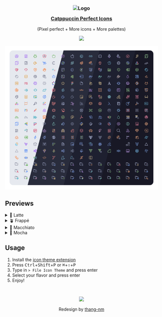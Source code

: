 <h3 align="center">
  <img src="https://raw.githubusercontent.com/thang-nm/Catppuccin-Perfect-Icons/main/logo.png" width="100" alt="Logo"/><br/>
  <img src="https://raw.githubusercontent.com/catppuccin/catppuccin/main/assets/misc/transparent.png" height="30" width="0px"/>
  <a href="https://github.com/thang-nm/Catppuccin-Perfect-Icons">Catppuccin Perfect Icons</a>
  <img src="https://raw.githubusercontent.com/catppuccin/catppuccin/main/assets/misc/transparent.png" height="30" width="0px"/>
</h3>

<p align="center">
  (Pixel perfect + More icons + More palettes)
</p>

<p align="center">
  <a><img src="https://img.shields.io/github/directory-file-count/thang-nm/Catppuccin-Perfect-Icons/src/icons?label=icons&colorA=363a4f&colorB=eed49f&style=for-the-badge"></a>
</p>

<p align="center">
  <picture>
    <source srcset="assets/preview@2x.webp 2x">
    <img src="assets/preview.webp">
  </picture>
</p>

## Previews

<details>
  <summary>🌻 Latte</summary>
  <picture>
    <source srcset="assets/previews/latte-icons@2x.png 2x">
    <img src="assets/previews/latte-icons.png">
  </picture>
</details>
<details>
  <summary>🪴 Frappé</summary>
  <picture>
    <source srcset="assets/previews/frappe-icons@2x.png 2x">
    <img src="assets/previews/frappe-icons.png">
  </picture>
</details>
<details>
  <summary>🌺 Macchiato</summary>
  <picture>
    <source srcset="assets/previews/macchiato-icons@2x.png 2x">
    <img src="assets/previews/macchiato-icons.png">
  </picture>
</details>
<details>
  <summary>🌿 Mocha</summary>
  <picture>
    <source srcset="assets/previews/mocha-icons@2x.png 2x">
    <img src="assets/previews/mocha-icons.png">
  </picture>
</details>

## Usage

1. Install the [icon theme extension](https://marketplace.visualstudio.com/items?itemName=thang-nm.catppuccin-perfect-icons)
2. Press <kbd>Ctrl</kbd>+<kbd>Shift</kbd>+<kbd>P</kbd> or <kbd>⌘</kbd>+<kbd>⇧</kbd>+<kbd>P</kbd>
3. Type in `> File Icon Theme` and press enter
4. Select your flavor and press enter
5. Enjoy!

&nbsp;

<p align="center">
  <img src="https://raw.githubusercontent.com/catppuccin/catppuccin/main/assets/footers/gray0_ctp_on_line.png"/>
</p>

<p align="center">
  Redesign by <a href="https://github.com/thang-nm" target="_blank">thang-nm</a>
</p>
